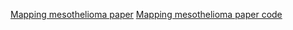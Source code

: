 [Mapping mesothelioma paper](https://github.com/drcjar/mapping-mesothelioma/raw/master/mapping-mesothelioma.pdf)
[Mapping mesothelioma paper code](https://figshare.com/articles/mapping-mesothelioma_ipynb/7988201)
